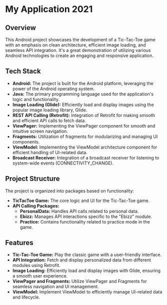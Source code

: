 # My Application 2021

## Overview

This Android project showcases the development of a Tic-Tac-Toe game with an emphasis on clean architecture, efficient image loading, and seamless API integration. It's a great demonstration of utilizing various Android technologies to create an engaging and responsive application.

## Tech Stack

- **Android:** The project is built for the Android platform, leveraging the power of the Android operating system.
- **Java:** The primary programming language used for the application's logic and functionality.
- **Image Loading (Glide):** Efficiently load and display images using the popular image loading library, Glide.
- **REST API Calling (Retrofit):** Integration of Retrofit for making smooth and efficient API calls to fetch data.
- **ViewPager:** Implementing the ViewPager component for smooth and intuitive screen navigation.
- **Fragments:** Utilization of fragments for modularizing and managing UI components.
- **ViewModel:** Implementing the ViewModel architecture component for efficient handling of UI-related data.
- **Broadcast Receiver:** Integration of a broadcast receiver for listening to system-wide events (CONNECTIVITY_CHANGE).
 
## Project Structure

The project is organized into packages based on functionality:

- **TicTacToe Game:** The core logic and UI for the Tic-Tac-Toe game.
- **API Calling Packages:**
  - **PersonalData:** Handles API calls related to personal data.
  - **Ebizz:** Manages API interactions specific to the "Ebizz" module.
  - **Practice:** Contains functionality related to practice mode in the game.

## Features

- **Tic-Tac-Toe Game:** Play the classic game with a user-friendly interface.
- **API Integration:** Fetch and display personalized data from different modules using Retrofit.
- **Image Loading:** Efficiently load and display images with Glide, ensuring a smooth user experience.
- **ViewPager and Fragments:** Utilize ViewPager and Fragments for seamless navigation and UI management.
- **ViewModel:** Implement ViewModel to efficiently manage UI-related data and lifecycle.


